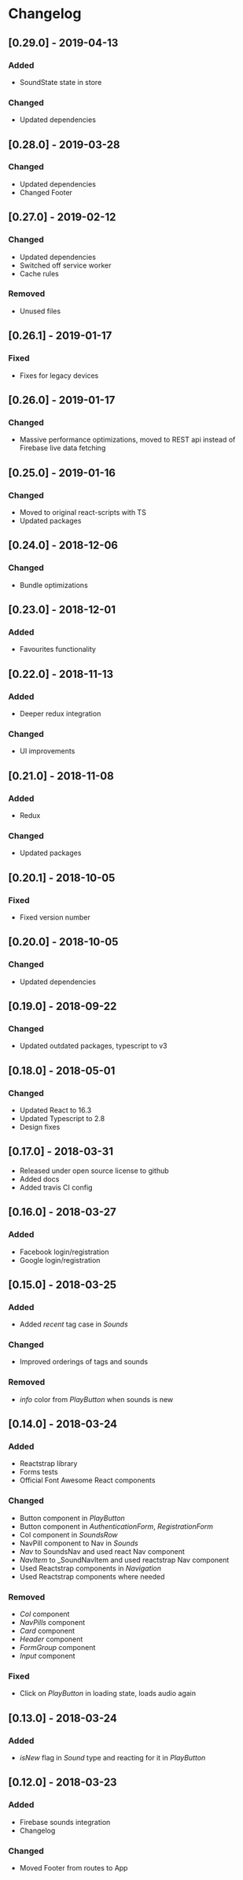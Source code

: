 # Changelog

## [0.29.0] - 2019-04-13
### Added
- SoundState state in store

### Changed
- Updated dependencies

## [0.28.0] - 2019-03-28
### Changed
- Updated dependencies
- Changed Footer

## [0.27.0] - 2019-02-12
### Changed
- Updated dependencies
- Switched off service worker
- Cache rules

### Removed
- Unused files

## [0.26.1] - 2019-01-17
### Fixed
- Fixes for legacy devices

## [0.26.0] - 2019-01-17
### Changed
- Massive performance optimizations, moved to REST api instead of Firebase live data fetching

## [0.25.0] - 2019-01-16
### Changed
- Moved to original react-scripts with TS
- Updated packages

## [0.24.0] - 2018-12-06
### Changed
- Bundle optimizations

## [0.23.0] - 2018-12-01
### Added
- Favourites functionality

## [0.22.0] - 2018-11-13
### Added
- Deeper redux integration

### Changed
- UI improvements

## [0.21.0] - 2018-11-08
### Added
- Redux

### Changed
- Updated packages

## [0.20.1] - 2018-10-05
### Fixed
- Fixed version number

## [0.20.0] - 2018-10-05
### Changed
- Updated dependencies

## [0.19.0] - 2018-09-22
### Changed
- Updated outdated packages, typescript to v3

## [0.18.0] - 2018-05-01
### Changed
- Updated React to 16.3
- Updated Typescript to 2.8
- Design fixes

## [0.17.0] - 2018-03-31
- Released under open source license to github
- Added docs
- Added travis CI config

## [0.16.0] - 2018-03-27
### Added
- Facebook login/registration
- Google login/registration

## [0.15.0] - 2018-03-25
### Added
- Added _recent_ tag case in _Sounds_

### Changed
- Improved orderings of tags and sounds

### Removed
- _info_ color from _PlayButton_ when sounds is new

## [0.14.0] - 2018-03-24
### Added
- Reactstrap library
- Forms tests
- Official Font Awesome React components

### Changed
- Button component in _PlayButton_
- Button component in _AuthenticationForm_, _RegistrationForm_
- Col component in _SoundsRow_
- NavPill component to Nav in _Sounds_
- _Nav_ to SoundsNav and used react Nav component
- _NavItem_ to _SoundNavItem and used reactstrap Nav component
- Used Reactstrap components in _Navigation_
- Used Reactstrap components where needed

### Removed
- _Col_ component
- _NavPills_ component
- _Card_ component
- _Header_ component
- _FormGroup_ component
- _Input_ component

### Fixed 
- Click on _PlayButton_  in loading state, loads audio again

## [0.13.0] - 2018-03-24
### Added
- _isNew_ flag in _Sound_ type and reacting for it in _PlayButton_

## [0.12.0] - 2018-03-23
### Added
- Firebase sounds integration
- Changelog

### Changed
- Moved Footer from routes to App
